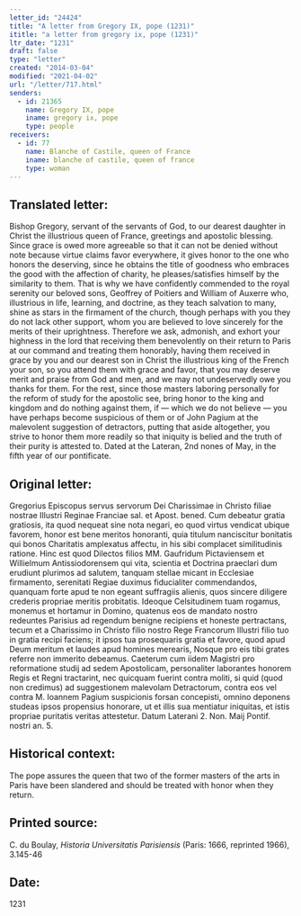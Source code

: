```yaml
---
letter_id: "24424"
title: "A letter from Gregory IX, pope (1231)"
ititle: "a letter from gregory ix, pope (1231)"
ltr_date: "1231"
draft: false
type: "letter"
created: "2014-03-04"
modified: "2021-04-02"
url: "/letter/717.html"
senders:
  - id: 21365
    name: Gregory IX, pope
    iname: gregory ix, pope
    type: people
receivers:
  - id: 77
    name: Blanche of Castile, queen of France
    iname: blanche of castile, queen of france
    type: woman
---
```

<h2> Translated letter:</h2><p>Bishop Gregory, servant of the servants of God, to our dearest daughter in Christ the illustrious queen of France, greetings and apostolic blessing. Since grace is owed more agreeable so that it can not be denied without note because virtue claims favor everywhere, it gives honor to the one who honors the deserving, since he obtains the title of goodness who embraces the good with the affection of charity, he pleases/satisfies himself by the similarity to them. That is why we have confidently commended to the royal serenity our beloved sons, Geoffrey of Poitiers and William of Auxerre who, illustrious in life, learning, and doctrine, as they teach salvation to many, shine as stars in the firmament of the church, though perhaps with you they do not lack other support, whom you are believed to love sincerely for the merits of their uprightness. Therefore we ask, admonish, and exhort your highness in the lord that receiving them benevolently on their return to Paris at our command and treating them honorably, having them received in grace by you and our dearest son in Christ the illustrious king of the French your son, so you attend them with grace and favor, that you may deserve merit and praise from God and men, and we may not undeservedly owe you thanks for them. For the rest, since those masters laboring personally for the reform of study for the apostolic see, bring honor to the king and kingdom and do nothing against them, if — which we do not believe — you have perhaps become suspicious of them or of John Pagium at the malevolent suggestion of detractors, putting that aside altogether, you strive to honor them more readily so that iniquity is belied and the truth of their purity is attested to. Dated at the Lateran, 2nd nones of May, in the fifth year of our pontificate.</p><h2 class="mt-4"> Original letter:</h2>Gregorius Episcopus servus servorum Dei Charissimae in Christo filiae nostrae Illustri Reginae Franciae sal. et Apost. bened.
Cum debeatur gratia gratiosis, ita quod nequeat sine nota negari, eo quod virtus vendicat ubique favorem, honor est bene meritos honoranti, quia titulum nanciscitur bonitatis qui bonos Charitatis amplexatus affectu, in his sibi complacet similitudinis ratione.  Hinc est quod Dilectos filios MM. Gaufridum Pictaviensem et Willielmum Antissiodorensem qui vita, scientia et Doctrina praeclari dum erudiunt plurimos ad salutem, tanquam stellae micant in Ecclesiae firmamento, serenitati Regiae duximus fiducialiter commendandos, quanquam forte apud te non egeant suffragiis alienis, quos sincere diligere crederis propriae meritis probitatis.  Ideoque Celsitudinem tuam rogamus, monemus et hortamur in Domino, quatenus eos de mandato nostro redeuntes Parisius ad regendum benigne recipiens et honeste pertractans, tecum et a Charissimo in Christo filio nostro Rege Francorum Illustri filio tuo in gratia recipi faciens; it ipsos tua prosequaris gratia et favore, quod apud Deum meritum et laudes apud homines merearis, Nosque pro eis tibi grates referre non immerito debeamus.  Caeterum cum iidem Magistri pro reformatione studij ad sedem Apostolicam, personaliter laborantes honorem Regis et Regni tractarint, nec quicquam fuerint contra moliti, si quid (quod non credimus) ad suggestionem malevolam Detractorum, contra eos vel contra M. Ioannem Pagium suspicionis forsan concepisti, omnino deponens studeas ipsos propensius honorare, ut et illis sua mentiatur iniquitas, et istis propriae puritatis veritas attestetur.
Datum Laterani 2. Non. Maij Pontif. nostri an. 5.
<h2 class="mt-4"> Historical context:</h2>The pope assures the queen that two of the former masters of the arts in Paris have been slandered and should be treated with honor when they return.
<h2 class="mt-4"> Printed source:</h2><p>C. du Boulay, <em>Historia Universitatis Parisiensis</em> (Paris: 1666, reprinted 1966), 3.145-46</p><h2 class="mt-4"> Date:</h2>1231